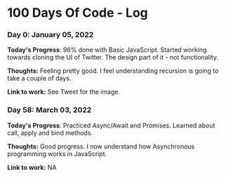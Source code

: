 # 100 Days Of Code - Log

### Day 0: January 05, 2022

**Today's Progress**: 96% done with Basic JavaScript. Started working towards cloning the UI of Twitter. The design part of it - not functionality.
 
**Thoughts:** Feeling pretty good. I feel understanding recursion is going to take a couple of days.

**Link to work:** See Tweet for the image.

### Day 58: March 03, 2022

**Today's Progress**: Practiced Async/Await and Promises. Learned about call, apply and bind methods.
 
**Thoughts:** Good progress. I now understand how Asynchronous programming works in JavaScript.

**Link to work:** NA
